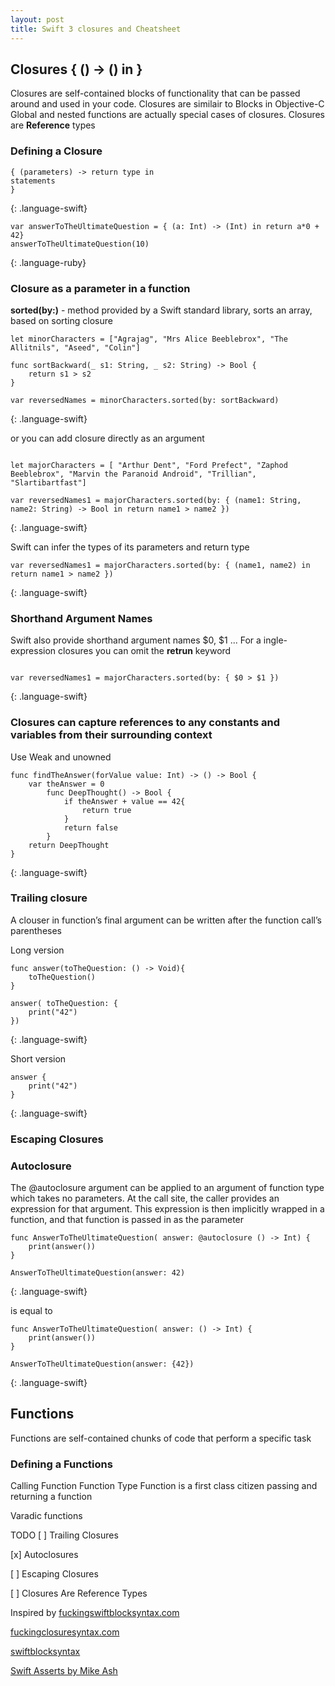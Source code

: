 ```yaml
---
layout: post
title: Swift 3 closures and Cheatsheet
---
```


## Closures { () -> () in }
Closures are self-contained blocks of functionality that can be passed around and used in your code.
Closures are similair to Blocks in Objective-C
Global and nested functions are actually special cases of closures.
Closures are **Reference** types

### Defining a Closure

```
{ (parameters) -> return type in
statements
}
```
{: .language-swift}

```
var answerToTheUltimateQuestion = { (a: Int) -> (Int) in return a*0 + 42}
answerToTheUltimateQuestion(10)
```
{: .language-ruby}

### Closure as a parameter in a function

**sorted(by:)** - method provided by a Swift standard library, sorts an array, based on sorting closure

```
let minorCharacters = ["Agrajag", "Mrs Alice Beeblebrox", "The Allitnils", "Aseed", "Colin"]

func sortBackward(_ s1: String, _ s2: String) -> Bool {
    return s1 > s2
}

var reversedNames = minorCharacters.sorted(by: sortBackward)
```
{: .language-swift}

or you can add closure directly as an argument

```

let majorCharacters = [ "Arthur Dent", "Ford Prefect", "Zaphod Beeblebrox", "Marvin the Paranoid Android", "Trillian", "Slartibartfast"]

var reversedNames1 = majorCharacters.sorted(by: { (name1: String, name2: String) -> Bool in return name1 > name2 })
```
{: .language-swift}

Swift can infer the types of its parameters and return type

```
var reversedNames1 = majorCharacters.sorted(by: { (name1, name2) in return name1 > name2 })
```
{: .language-swift}

### Shorthand Argument Names

Swift also provide shorthand argument names $0, $1 ... 
For a ingle-expression closures you can omit the **retrun** keyword  

```

var reversedNames1 = majorCharacters.sorted(by: { $0 > $1 })

```
{: .language-swift}

### Closures can capture references to any constants and variables from their surrounding context
Use Weak and unowned  

```
func findTheAnswer(forValue value: Int) -> () -> Bool {
    var theAnswer = 0
        func DeepThought() -> Bool {
            if theAnswer + value == 42{
                return true
            }
            return false
        }
    return DeepThought
}
```
{: .language-swift}

### Trailing closure
A clouser in function’s final argument can be written after the function call’s parentheses

Long version
```
func answer(toTheQuestion: () -> Void){
    toTheQuestion()
}

answer( toTheQuestion: {
    print("42")
})
```
{: .language-swift}

Short version
```
answer {
    print("42")
}
```
{: .language-swift}

### Escaping Closures





### Autoclosure
The @autoclosure argument can be applied to an argument of function type which takes no parameters. At the call site, the caller provides an expression for that argument. This expression is then implicitly wrapped in a function, and that function is passed in as the parameter

```
func AnswerToTheUltimateQuestion( answer: @autoclosure () -> Int) { 
    print(answer()) 
}

AnswerToTheUltimateQuestion(answer: 42)
```
{: .language-swift}

is equal to

```
func AnswerToTheUltimateQuestion( answer: () -> Int) {
    print(answer())
}

AnswerToTheUltimateQuestion(answer: {42})
```
{: .language-swift}


## Functions
Functions are self-contained chunks of code that perform a specific task

### Defining a Functions

Calling Function
Function Type
Function is a first class citizen
passing and returning a function

Varadic functions


TODO
[ ] Trailing Closures

[x] Autoclosures

[ ] Escaping Closures

[ ] Closures Are Reference Types

Inspired by 
[fuckingswiftblocksyntax.com](http://fuckingswiftblocksyntax.com/)

[fuckingclosuresyntax.com](http://fuckingclosuresyntax.com/)

[swiftblocksyntax](https://github.com/chasseurmic/swiftblocksyntax)

[Swift Asserts by Mike Ash](https://www.mikeash.com/pyblog/friday-qa-2016-03-04-swift-asserts.html)
